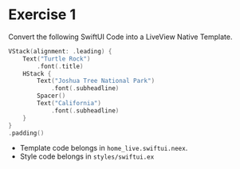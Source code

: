 # Exercise 1

Convert the following SwiftUI Code into a LiveView Native Template.

```swift
VStack(alignment: .leading) {
    Text("Turtle Rock")
        .font(.title)
    HStack {
        Text("Joshua Tree National Park")
            .font(.subheadline)
        Spacer()
        Text("California")
            .font(.subheadline)
    }
}
.padding()
```

* Template code belongs in `home_live.swiftui.neex`.
* Style code belongs in `styles/swiftui.ex`